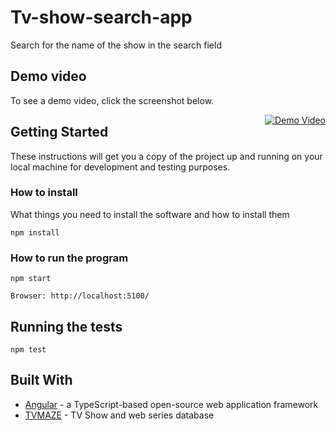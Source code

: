 # Tv-show-search-app
Search for the name of the show in the search field

## Demo video 
To see a demo video, click the screenshot below.

<a style="float:right" href="https://www.youtube.com/watch?v=2ms87SZq3SE&feature=youtu.be&hd=1" target="_blank">
  <img alt="Demo Video" src="https://i.ibb.co/ZM3h72h/tv-search-web-app.png" />
</a>


## Getting Started

These instructions will get you a copy of the project up and running on your local machine for development and testing purposes.

### How to install

What things you need to install the software and how to install them

```
npm install
```

### How to run the program

```
npm start
```


```
Browser: http://localhost:5100/
```


## Running the tests

```
npm test
```


## Built With

* [Angular](https://angular.io/) - a TypeScript-based open-source web application framework
* [TVMAZE](https://www.tvmaze.com/api) - TV Show and web series database
